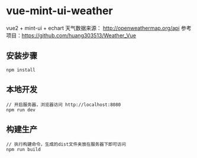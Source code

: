 # vue-mint-ui-weather #
vue2 + mint-ui + echart
天气数据来源： http://openweathermap.org/api
参考项目：https://github.com/huang303513/Weather_Vue

## 安装步骤 ##
	npm install

## 本地开发 ##

	// 开启服务器，浏览器访问 http://localhost:8080
	npm run dev

## 构建生产 ##

	// 执行构建命令，生成的dist文件夹放在服务器下即可访问
	npm run build

